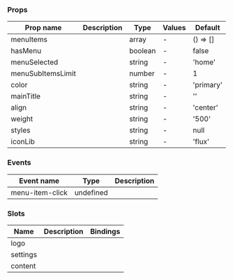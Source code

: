 ### Props

| Prop name         | Description | Type    | Values | Default   |
| ----------------- | ----------- | ------- | ------ | --------- |
| menuItems         |             | array   | -      | () => []  |
| hasMenu           |             | boolean | -      | false     |
| menuSelected      |             | string  | -      | 'home'    |
| menuSubItemsLimit |             | number  | -      | 1         |
| color             |             | string  | -      | 'primary' |
| mainTitle         |             | string  | -      | ''        |
| align             |             | string  | -      | 'center'  |
| weight            |             | string  | -      | '500'     |
| styles            |             | string  | -      | null      |
| iconLib           |             | string  | -      | 'flux'    |

### Events

| Event name      | Type      | Description |
| --------------- | --------- | ----------- |
| menu-item-click | undefined |

### Slots

| Name     | Description | Bindings |
| -------- | ----------- | -------- |
| logo     |             |          |
| settings |             |          |
| content  |             |          |
